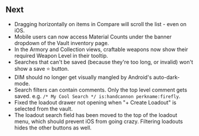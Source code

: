 ## Next

* Dragging horizontally on items in Compare will scroll the list - even on iOS.
* Mobile users can now access Material Counts under the banner dropdown of the Vault inventory page.
* In the Armory and Collection views, craftable weapons now show their required Weapon Level in their tooltip.
* Searches that can't be saved (because they're too long, or invalid) won't show a save ⭐️ button.
* DIM should no longer get visually mangled by Android's auto-dark-mode.
* Search filters can contain comments. Only the top level comment gets saved. e.g. `/* My Cool Search */ is:handcannon perkname:firefly`.
* Fixed the loadout drawer not opening when "+ Create Loadout" is selected from the vault.
* The loadout search field has been moved to the top of the loadout menu, which should prevent iOS from going crazy. Filtering loadouts hides the other buttons as well.
